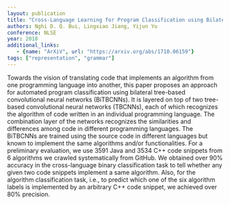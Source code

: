 ```yaml
---
layout: publication
title: "Cross-Language Learning for Program Classification using Bilateral Tree-Based Convolutional Neural Networks"
authors: Nghi D. Q. Bui, Lingxiao Jiang, Yijun Yu
conference: NLSE
year: 2018
additional_links:
   - {name: "ArXiV", url: "https://arxiv.org/abs/1710.06159"}
tags: ["representation", "grammar"]
---
```

Towards the vision of translating code that implements an algorithm from one programming language into another, this
paper  proposes  an  approach  for  automated  program  classification using
bilateral tree-based convolutional neural networks
(BiTBCNNs).  It  is  layered  on  top  of  two  tree-based
convolutional neural networks (TBCNNs), each of which recognizes the algorithm of code written in an individual programming language. The combination layer of the networks
recognizes the similarities and differences among code in different programming languages. The BiTBCNNs are trained
using  the  source  code  in  different  languages  but  known  to
implement  the  same  algorithms  and/or  functionalities.  For
a  preliminary  evaluation,  we  use  3591  Java  and  3534  C++
code snippets from 6 algorithms we crawled systematically
from GitHub. We obtained over 90% accuracy in the cross-language binary classification task to tell whether any given
two code snippets implement a same algorithm. Also, for the
algorithm classification task, i.e., to predict which one of the
six algorithm labels is implemented by an arbitrary C++ code
snippet, we achieved over 80% precision.
